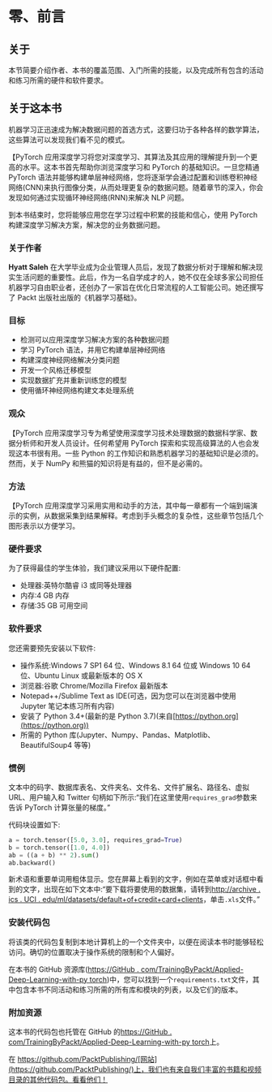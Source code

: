 

# 零、前言

## 关于

本节简要介绍作者、本书的覆盖范围、入门所需的技能，以及完成所有包含的活动和练习所需的硬件和软件要求。

## 关于这本书

机器学习正迅速成为解决数据问题的首选方式，这要归功于各种各样的数学算法，这些算法可以发现我们看不见的模式。

【PyTorch 应用深度学习将您对深度学习、其算法及其应用的理解提升到一个更高的水平。这本书首先帮助你浏览深度学习和 PyTorch 的基础知识。一旦您精通 PyTorch 语法并能够构建单层神经网络，您将逐渐学会通过配置和训练卷积神经网络(CNN)来执行图像分类，从而处理更复杂的数据问题。随着章节的深入，你会发现如何通过实现循环神经网络(RNN)来解决 NLP 问题。

到本书结束时，您将能够应用您在学习过程中积累的技能和信心，使用 PyTorch 构建深度学习解决方案，解决您的业务数据问题。

### 关于作者

**Hyatt Saleh** 在大学毕业成为企业管理人员后，发现了数据分析对于理解和解决现实生活问题的重要性。此后，作为一名自学成才的人，她不仅在全球多家公司担任机器学习自由职业者，还创办了一家旨在优化日常流程的人工智能公司。她还撰写了 Packt 出版社出版的《机器学习基础》。

### 目标

*   检测可以应用深度学习解决方案的各种数据问题
*   学习 PyTorch 语法，并用它构建单层神经网络
*   构建深度神经网络解决分类问题
*   开发一个风格迁移模型
*   实现数据扩充并重新训练您的模型
*   使用循环神经网络构建文本处理系统

### 观众

【PyTorch 应用深度学习专为希望使用深度学习技术处理数据的数据科学家、数据分析师和开发人员设计。任何希望用 PyTorch 探索和实现高级算法的人也会发现这本书很有用。一些 Python 的工作知识和熟悉机器学习的基础知识是必须的。然而，关于 NumPy 和熊猫的知识将是有益的，但不是必需的。

### 方法

【PyTorch 应用深度学习采用实用和动手的方法，其中每一章都有一个端到端演示的实例，从数据采集到结果解释。考虑到手头概念的复杂性，这些章节包括几个图形表示以方便学习。

### 硬件要求

为了获得最佳的学生体验，我们建议采用以下硬件配置:

*   处理器:英特尔酷睿 i3 或同等处理器
*   内存:4 GB 内存
*   存储:35 GB 可用空间

### 软件要求

您还需要预先安装以下软件:

*   操作系统:Windows 7 SP1 64 位、Windows 8.1 64 位或 Windows 10 64 位、Ubuntu Linux 或最新版本的 OS X
*   浏览器:谷歌 Chrome/Mozilla Firefox 最新版本
*   Notepad++/Sublime Text as IDE(可选，因为您可以在浏览器中使用 Jupyter 笔记本练习所有内容)
*   安装了 Python 3.4+(最新的是 Python 3.7)(来自[https://python.org](https://python.org))
*   所需的 Python 库(Jupyter、Numpy、Pandas、Matplotlib、BeautifulSoup4 等等)

### 惯例

文本中的码字、数据库表名、文件夹名、文件名、文件扩展名、路径名、虚拟 URL、用户输入和 Twitter 句柄如下所示:“我们在这里使用`requires_grad`参数来告诉 PyTorch 计算张量的梯度。”

代码块设置如下:

```py
a = torch.tensor([5.0, 3.0], requires_grad=True)
b = torch.tensor([1.0, 4.0])
ab = ((a + b) ** 2).sum()
ab.backward()
```

新术语和重要单词用粗体显示。您在屏幕上看到的文字，例如在菜单或对话框中看到的文字，出现在如下文本中:“要下载将要使用的数据集，请转到[http://archive . ics . UCI . edu/ml/datasets/default+of+credit+card+clients](http://archive.ics.uci.edu/ml/datasets/default+of+credit+card+clients)，单击`.xls`文件。”

### 安装代码包

将该类的代码包复制到本地计算机上的一个文件夹中，以便在阅读本书时能够轻松访问。确切的位置取决于操作系统的限制和个人偏好。

在本书的 GitHub 资源库([https://GitHub . com/TrainingByPackt/Applied-Deep-Learning-with-py torch](https://github.com/TrainingByPackt/Applied-Deep-Learning-with-PyTorch))中，您可以找到一个`requirements.txt`文件，其中包含本书不同活动和练习所需的所有库和模块的列表，以及它们的版本。

### 附加资源

这本书的代码包也托管在 GitHub 的[https://GitHub . com/TrainingByPackt/Applied-Deep-Learning-with-py torch](https://github.com/TrainingByPackt/Applied-Deep-Learning-with-PyTorch)上。

在 https://github.com/PacktPublishing/[网站](https://github.com/PacktPublishing/)上，我们也有来自我们丰富的书籍和视频目录的其他代码包。看看他们！